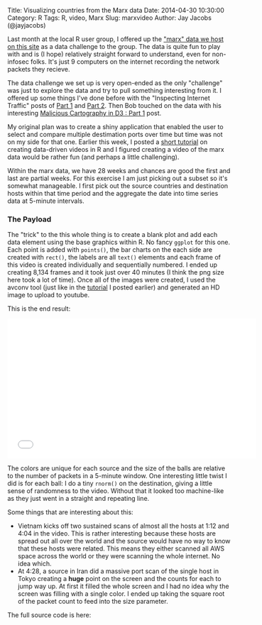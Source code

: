 Title: Visualizing countries from the Marx data
Date: 2014-04-30 10:30:00
Category: R
Tags: R, video, Marx
Slug: marxvideo
Author: Jay Jacobs (@jayjacobs)

Last month at the local R user group, I offered up the ["marx" data we host on this site](http://datadrivensecurity.info/blog/pages/dds-dataset-collection.html) as a data challenge to the group.  The data is quite fun to play with and is (I hope) relatively straight forward to understand, even for non-infosec folks.  It's just 9 computers on the internet recording the network packets they recieve.

The data challenge we set up is very open-ended as the only "challenge" was just to explore the data and try to pull something interesting from it.  I offered up some things I've done before with the "Inspecting Internet Traffic" posts of [Part 1](http://datadrivensecurity.info/blog/posts/2014/Jan/blander-part1/) and [Part 2](http://datadrivensecurity.info/blog/posts/2014/Jan/blander-part2/).  Then Bob touched on the data with his interesting [Malicious Cartography in D3 : Part 1](http://datadrivensecurity.info/blog/posts/2014/Jan/malicious-cartography-part-1/) post.

My original plan was to create a shiny application that enabled the user to select and compare multiple destimation ports over time but time was not on my side for that one.  Earlier this week, I posted a [short tutorial](http://datadrivensecurity.info/blog/posts/2014/Apr/video-in-R/) on creating data-driven videos in R and I figured creating a video of the marx data would be rather fun (and perhaps a little challenging).  

Within the marx data, we have 28 weeks and chances are good the first and last are partial weeks.  For this exercise I am just picking out a subset so it's somewhat manageable.  I first pick out the source countries and destination hosts within that time period and the aggregate the date into time series data at 5-minute intervals.

### The Payload

The "trick" to the this whole thing is to create a blank plot and add each data element using the base graphics within R.  No fancy `ggplot` for this one.  Each point is added with `points()`, the bar charts on the each side are created with `rect()`, the labels are all `text()` elements and each frame of this video is created individually and sequentially numbered.   I ended up creating 8,134 frames and it took just over 40 minutes (I think the png size here took a lot of time).  Once all of the images were created, I used the avconv tool (just like in the [tutorial](http://datadrivensecurity.info/blog/posts/2014/Apr/video-in-R/) I posted earlier) and generated an HD image to upload to youtube. 

This is the end result:

<iframe width="560" height="315" src="//www.youtube.com/embed/1fLHh7axV7A" frameborder="0" allowfullscreen></iframe>

The colors are unique for each source and the size of the balls are relative to the number of packets in a 5-minute window.  One interesting little twist I did is for each ball: I do a tiny `rnorm()` on the destination, giving a little sense of randomness to the video.  Without that it looked too machine-like as they just went in a straight and repeating line.

Some things that are interesting about this:

* Vietnam kicks off two sustained scans of almost all the hosts at 1:12 and 4:04 in the video.  This is rather interesting because these hosts are spread out all over the world and the source would have no way to know that these hosts were related.  This means they either scanned all AWS space across the world or they were scanning the whole internet.  No idea which.<br/>
* At 4:28, a source in Iran did a massive port scan of the single host in Tokyo creating a __huge__ point on the screen and the counts for each to jump way up.  At first it filled the whole screen and I had no idea why the screen was filling with a single color.  I ended up taking the square root of the packet count to feed into the size parameter.

The full source code is here:

<script src="https://gist.github.com/jayjacobs/10610909.js"></script>

